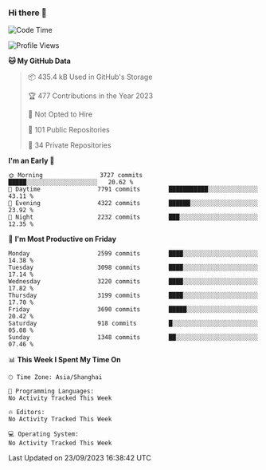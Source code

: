 ### Hi there 👋

<!--
**qbosen/qbosen** is a ✨ _special_ ✨ repository because its `README.md` (this file) appears on your GitHub profile.

Here are some ideas to get you started:

- 🔭 I’m currently working on ...
- 🌱 I’m currently learning ...
- 👯 I’m looking to collaborate on ...
- 🤔 I’m looking for help with ...
- 💬 Ask me about ...
- 📫 How to reach me: ...
- 😄 Pronouns: ...
- ⚡ Fun fact: ...
-->

<!--START_SECTION:waka-->
![Code Time](http://img.shields.io/badge/Code%20Time-2%2C111%20hrs%2036%20mins-blue)

![Profile Views](http://img.shields.io/badge/Profile%20Views-0-blue)

**🐱 My GitHub Data** 

> 📦 435.4 kB Used in GitHub's Storage 
 > 
> 🏆 477 Contributions in the Year 2023
 > 
> 🚫 Not Opted to Hire
 > 
> 📜 101 Public Repositories 
 > 
> 🔑 34 Private Repositories 
 > 
**I'm an Early 🐤** 

```text
🌞 Morning                3727 commits        █████░░░░░░░░░░░░░░░░░░░░   20.62 % 
🌆 Daytime                7791 commits        ███████████░░░░░░░░░░░░░░   43.11 % 
🌃 Evening                4322 commits        ██████░░░░░░░░░░░░░░░░░░░   23.92 % 
🌙 Night                  2232 commits        ███░░░░░░░░░░░░░░░░░░░░░░   12.35 % 
```
📅 **I'm Most Productive on Friday** 

```text
Monday                   2599 commits        ████░░░░░░░░░░░░░░░░░░░░░   14.38 % 
Tuesday                  3098 commits        ████░░░░░░░░░░░░░░░░░░░░░   17.14 % 
Wednesday                3220 commits        ████░░░░░░░░░░░░░░░░░░░░░   17.82 % 
Thursday                 3199 commits        ████░░░░░░░░░░░░░░░░░░░░░   17.70 % 
Friday                   3690 commits        █████░░░░░░░░░░░░░░░░░░░░   20.42 % 
Saturday                 918 commits         █░░░░░░░░░░░░░░░░░░░░░░░░   05.08 % 
Sunday                   1348 commits        ██░░░░░░░░░░░░░░░░░░░░░░░   07.46 % 
```


📊 **This Week I Spent My Time On** 

```text
🕑︎ Time Zone: Asia/Shanghai

💬 Programming Languages: 
No Activity Tracked This Week

🔥 Editors: 
No Activity Tracked This Week

💻 Operating System: 
No Activity Tracked This Week
```


 Last Updated on 23/09/2023 16:38:42 UTC
<!--END_SECTION:waka-->
